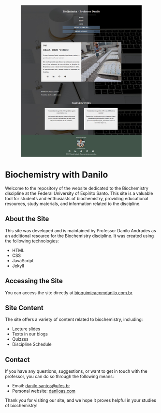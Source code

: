 <p align="center">
  <img width="400" height="500" src="assets/home.png">
</p>

# Biochemistry with Danilo

Welcome to the repository of the website dedicated to the Biochemistry discipline at the Federal University of Espírito Santo. This site is a valuable tool for students and enthusiasts of biochemistry, providing educational resources, study materials, and information related to the discipline.

## About the Site

This site was developed and is maintained by Professor Danilo Andrades as an additional resource for the Biochemistry discipline. It was created using the following technologies:

- HTML
- CSS
- JavaScript
- Jekyll

## Accessing the Site

You can access the site directly at [bioquimicacomdanilo.com.br](https://bioquimicacomdanilo.com.br).

## Site Content

The site offers a variety of content related to biochemistry, including:

- Lecture slides
- Texts in our blogs
- Quizzes
- Discipline Schedule

## Contact

If you have any questions, suggestions, or want to get in touch with the professor, you can do so through the following means:

- Email: [danilo.santos@ufes.br](mailto:danilo.santos@ufes.br)
- Personal website: [daniloas.com](https://daniloas.com/)

Thank you for visiting our site, and we hope it proves helpful in your studies of biochemistry!
